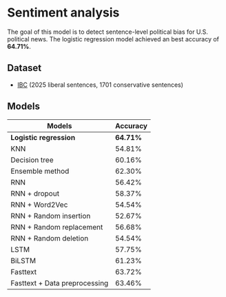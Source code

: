 # Sentiment analysis

The goal of this model is to detect sentence-level political bias for U.S. political news. The logistic regression model achieved an best accuracy of **64.71%**.

## Dataset
* [IBC](https://drive.google.com/open?id=1y0qCANgsCbpDEjeUB660xGHf-z6CLzS5) (2025 liberal sentences, 1701 conservative sentences)

## Models
| Models | Accuracy |
| --- | --- |
| **Logistic regression** | **64.71%** |
| KNN | 54.81% |
| Decision tree | 60.16% |
| Ensemble method | 62.30% |
| RNN | 56.42% |
| RNN + dropout | 58.37% |
| RNN + Word2Vec | 54.54% |
| RNN + Random insertion | 52.67% |
| RNN + Random replacement | 56.68% |
| RNN + Random deletion | 54.54% |
| LSTM | 57.75% |
| BiLSTM | 61.23% |
| Fasttext | 63.72% |
| Fasttext + Data preprocessing | 63.46% |
